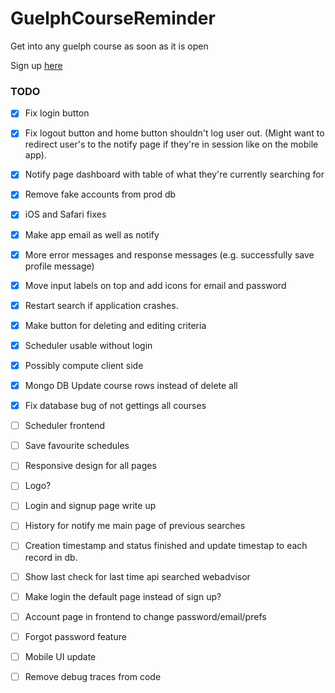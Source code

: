 # GuelphCourseReminder
Get into any guelph course as soon as it is open

Sign up [here](https://notifymeguelph.xyz/)

### TODO
- [x] Fix login button
- [x] Fix logout button and home button shouldn't log user out. (Might want to redirect user's to the notify page if they're in session like on the mobile app).
- [x] Notify page dashboard with table of what they're currently searching for
- [x] Remove fake accounts from prod db
- [x] iOS and Safari fixes
- [x] Make app email as well as notify
- [x] More error messages and response messages (e.g. successfully save profile message)
- [x] Move input labels on top and add icons for email and password
- [x] Restart search if application crashes.
- [x] Make button for deleting and editing criteria
- [x] Scheduler usable without login
- [x] Possibly compute client side
- [x] Mongo DB Update course rows instead of delete all
- [x] Fix database bug of not gettings all courses

- [ ] Scheduler frontend
- [ ] Save favourite schedules

- [ ] Responsive design for all pages
- [ ] Logo?
- [ ] Login and signup page write up
- [ ] History for notify me main page of previous searches
- [ ] Creation timestamp and status finished and update timestap to each record in db.
- [ ] Show last check for last time api searched webadvisor
- [ ] Make login the default page instead of sign up?
- [ ] Account page in frontend to change password/email/prefs
- [ ] Forgot password feature
- [ ] Mobile UI update
- [ ] Remove debug traces from code
